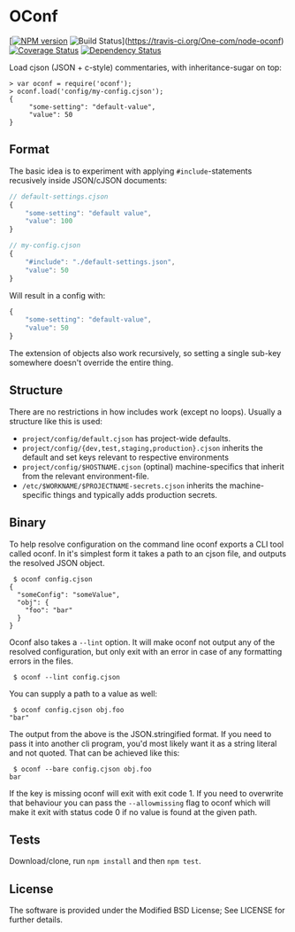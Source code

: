 OConf
=====

[[![NPM version](https://badge.fury.io/js/oconf.svg)](http://badge.fury.io/js/oconf)
![Build Status](https://travis-ci.org/One-com/node-oconf.svg)](https://travis-ci.org/One-com/node-oconf)
[![Coverage Status](https://coveralls.io/repos/One-com/node-oconf/badge.svg)](https://coveralls.io/r/One-com/node-oconf)
[![Dependency Status](https://david-dm.org/One-com/node-oconf.png)](https://david-dm.org/One-com/node-oconf)

Load cjson (JSON + c-style) commentaries, with inheritance-sugar on top:

    > var oconf = require('oconf');
    > oconf.load('config/my-config.cjson');
    {
         "some-setting": "default-value",
         "value": 50
    }

Format
------

The basic idea is to experiment with applying `#include`-statements recusively
inside JSON/cJSON documents:

```javascript
// default-settings.cjson
{
	"some-setting": "default value",
	"value": 100
}
```

```javascript
// my-config.cjson
{
	"#include": "./default-settings.json",
	"value": 50
}
```

Will result in a config with:

```javascript
{
	"some-setting": "default-value",
	"value": 50
}
```

The extension of objects also work recursively, so setting a single sub-key
somewhere doesn't override the entire thing.

Structure
---------

There are no restrictions in how includes work (except no loops). Usually a
structure like this is used:

 * `project/config/default.cjson` has project-wide defaults.
 * `project/config/{dev,test,staging,production}.cjson` inherits the default
   and set keys relevant to respective environments
 * `project/config/$HOSTNAME.cjson` (optinal) machine-specifics that inherit
   from the relevant environment-file.
 * `/etc/$WORKNAME/$PROJECTNAME-secrets.cjson` inherits the machine-specific
   things and typically adds production secrets.

Binary
------

To help resolve configuration on the command line oconf exports a CLI
tool called oconf. In it's simplest form it takes a path to an cjson
file, and outputs the resolved JSON object.

```
 $ oconf config.cjson
{
  "someConfig": "someValue",
  "obj": {
    "foo": "bar"
  }
}
```

Oconf also takes a `--lint` option. It will make oconf not output any
of the resolved configuration, but only exit with an error in case of
any formatting errors in the files.

```
 $ oconf --lint config.cjson
```

You can supply a path to a value as well:

```
 $ oconf config.cjson obj.foo
"bar"
```

The output from the above is the JSON.stringified format. If you need
to pass it into another cli program, you'd most likely want it as a
string literal and not quoted. That can be achieved like this:

```
 $ oconf --bare config.cjson obj.foo
bar
```

If the key is missing oconf will exit with exit code 1. If you need to
overwrite that behaviour you can pass the `--allowmissing` flag to
oconf which will make it exit with status code 0 if no value is found
at the given path.

Tests
-----

Download/clone, run `npm install` and then `npm test`.

License
-------

The software is provided under the Modified BSD License; See LICENSE for
further details.
